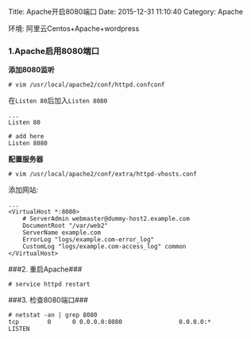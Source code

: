 Title: Apache开启8080端口 
Date: 2015-12-31 11:10:40
Category: Apache

环境: 阿里云Centos+Apache+wordpress

### 1.Apache启用8080端口 ###

**添加8080监听**
```
# vim /usr/local/apache2/conf/httpd.confconf
```
在`Listen 80`后加入`Listen 8080`
```
...
Listen 80

# add here
Listen 8080
```

**配置服务器**
```
# vim /usr/local/apache2/conf/extra/httpd-vhosts.conf 
```
添加网站:
```
...
<VirtualHost *:8080>
    # ServerAdmin webmaster@dummy-host2.example.com
    DocumentRoot "/var/web2"
    ServerName example.com
    ErrorLog "logs/example.com-error_log"
    CustomLog "logs/example.com-access_log" common
</VirtualHost>

```

###2. 重启Apache###
```
# service httpd restart
```

###3. 检查8080端口###
```
# netstat -an | grep 8080
tcp        0      0 0.0.0.0:8080                0.0.0.0:*                   LISTEN
```

